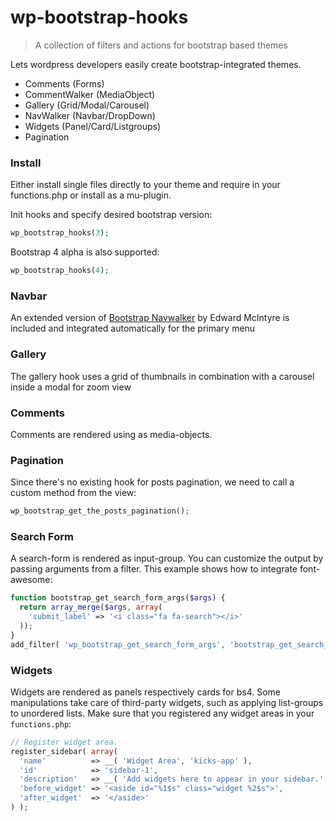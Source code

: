 # wp-bootstrap-hooks

> A collection of filters and actions for bootstrap based themes


Lets wordpress developers easily create bootstrap-integrated themes.

* Comments (Forms)
* CommentWalker (MediaObject)
* Gallery (Grid/Modal/Carousel)
* NavWalker (Navbar/DropDown)
* Widgets (Panel/Card/Listgroups)
* Pagination

### Install

Either install single files directly to your theme and require in your functions.php or install as a mu-plugin.

Init hooks and specify desired bootstrap version:

```php
wp_bootstrap_hooks(3);
```

Bootstrap 4 alpha is also supported:


```php
wp_bootstrap_hooks(4);
```

### Navbar

An extended version of [Bootstrap Navwalker]() by Edward McIntyre is included and integrated automatically for the primary menu

### Gallery

The gallery hook uses a grid of thumbnails in combination with a carousel inside a modal for zoom view

### Comments

Comments are rendered using as media-objects.

### Pagination

Since there's no existing hook for posts pagination, we need to call a custom method from the view:

```php
wp_bootstrap_get_the_posts_pagination();
```

### Search Form

A search-form is rendered as input-group. 
You can customize the output by passing arguments from a filter. This example shows how to integrate font-awesome: 

```php
function bootstrap_get_search_form_args($args) {
  return array_merge($args, array(
    'submit_label' => '<i class="fa fa-search"></i>'
  ));
}
add_filter( 'wp_bootstrap_get_search_form_args', 'bootstrap_get_search_form_args' );
```


### Widgets

Widgets are rendered as panels respectively cards for bs4. Some manipulations take care of third-party widgets, such as applying list-groups to unordered lists. 
Make sure that you registered any widget areas in your `functions.php`:

```php
// Register widget area.
register_sidebar( array(
  'name'          => __( 'Widget Area', 'kicks-app' ),
  'id'            => 'sidebar-1',
  'description'   => __( 'Add widgets here to appear in your sidebar.', 'kicks-app' ),
  'before_widget' => '<aside id="%1$s" class="widget %2$s">',
  'after_widget'  => '</aside>'
) );
```